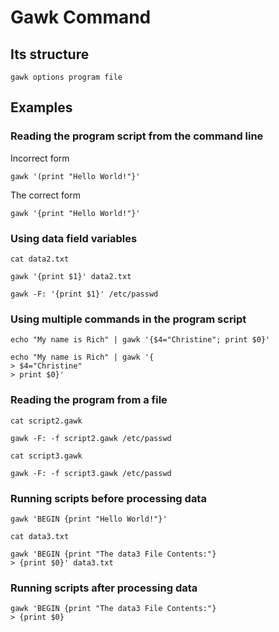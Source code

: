 # Gawk Command

## Its structure

    gawk options program file

## Examples

### Reading the program script from the command line
Incorrect form

    gawk '(print "Hello World!"}'

The correct form

    gawk '{print "Hello World!"}'

### Using data field variables

    cat data2.txt

    gawk '{print $1}' data2.txt

    gawk -F: '{print $1}' /etc/passwd

### Using multiple commands in the program script

    echo "My name is Rich" | gawk '{$4="Christine"; print $0}'

    echo "My name is Rich" | gawk '{
    > $4="Christine"
    > print $0}'

### Reading the program from a file

    cat script2.gawk

    gawk -F: -f script2.gawk /etc/passwd

    cat script3.gawk

    gawk -F: -f script3.gawk /etc/passwd

### Running scripts before processing data

    gawk 'BEGIN {print "Hello World!"}'

    cat data3.txt

    gawk 'BEGIN {print "The data3 File Contents:"}
    > {print $0}' data3.txt

### Running scripts after processing data

    gawk 'BEGIN {print "The data3 File Contents:"}
    > {print $0}
